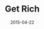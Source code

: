 ﻿---
layout: post
title: Get Rich
date: 2015-04-22
description: 
img: assets/img/cover/getrich.png
tags: [tag1, tag2]
---


<!-- Sample image embed
![]({{ "/assets/img/content/cardcreatorproto.png" | absolute_url }})
<p class="image-caption">Image caption</p>
-->

<!-- Sample blockquote
<blockquote>
Del juego de cartas me olvidé poco después de empezar la aplicación.
</blockquote>
-->

<!-- Sample responsive video embed
<div class="video-container">
  <iframe style="width: 100%;" src="https://www.youtube.com/embed/liMw3yfeTdo" frameborder="0" gesture="media" allow="encrypted-media" allowfullscreen></iframe>
</div>
<p class="image-caption">¡Trailer 2.0, con mucho swing!</p>
-->